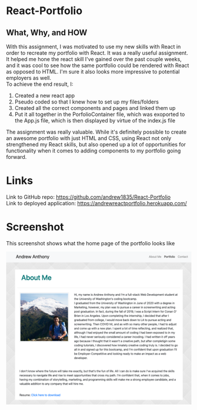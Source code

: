 # React-Portfolio

## What, Why, and HOW
With this assignment, I was motivated to use my new skills with React in order to recreate my portfolio with React. It was a really useful assignment. It helped me hone the react skill I've gained over the past couple weeks, and it was cool to see how the same portfolio could be rendered with React as opposed to HTML. I'm sure it also looks more impressive to potential employers as well.  
To achieve the end result, I:
1. Created a new react app 
2. Pseudo coded so that I knew how to set up my files/folders
3. Created all the correct components and pages and linked them up
4. Put it all together in the PorfolioContainer file, which was exoported to the App.js file, which is then displayed by virtue of the index.js file

The assignment was really valuable. While it's definitely possible to create an awesome portfolio with just HTML and CSS, using React not only strengthened my React skills, but also opened up a lot of opportunities for functionality when it comes to adding components to my portfolio going forward. 

# Links
Link to GitHub repo: https://github.com/andrew1835/React-Portfolio
<br>
Link to deployed application: https://andrewreactportfolio.herokuapp.com/

# Screenshot
This screenshot shows what the home page of the portfolio looks like

<img src = "./src/components/Images/ReactApp.jpg" alt = "Home page">
